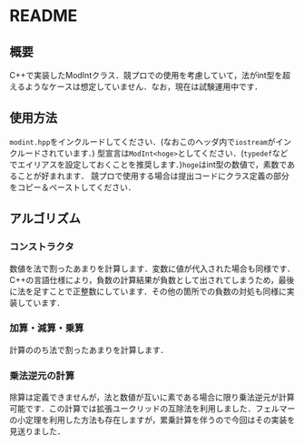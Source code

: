 # README

## 概要

C++で実装したModIntクラス．競プロでの使用を考慮していて，法がint型を超えるようなケースは想定していません．なお，現在は試験運用中です．

## 使用方法

`modint.hpp`をインクルードしてください．(なおこのヘッダ内で`iostream`がインクルードされています．)
型宣言は`ModInt<hoge>`としてください．(`typedef`などでエイリアスを設定しておくことを推奨します．)`hoge`はint型の数値で，素数であることが好まれます．
競プロで使用する場合は提出コードにクラス定義の部分をコピー＆ペーストしてください．

## アルゴリズム

### コンストラクタ

数値を法で割ったあまりを計算します．変数に値が代入された場合も同様です．C++の言語仕様により，負数の計算結果が負数として出されてしまうため，最後に法を足すことで正整数にしています．その他の箇所での負数の対処も同様に実装しています．

### 加算・減算・乗算

計算ののち法で割ったあまりを計算します．

### 乗法逆元の計算

除算は定義できませんが，法と数値が互いに素である場合に限り乗法逆元が計算可能です．この計算では拡張ユークリッドの互除法を利用しました．フェルマーの小定理を利用した方法も存在しますが，累乗計算を伴うので今回はその実装を見送りました．


